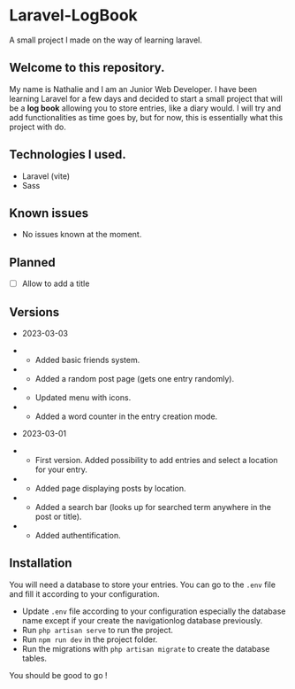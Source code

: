 # Laravel-LogBook
A small project I made on the way of learning laravel.

## Welcome to this repository.

My name is Nathalie and I am an Junior Web Developer. I have been learning Laravel for a few days and decided to start a small project that will be a **log book** allowing you to store entries, like a diary would. I will try and add functionalities as time goes by, but for now, this is essentially what this project with do.

## Technologies I used.

- Laravel (vite)
- Sass

## Known issues

- No issues known at the moment.

## Planned

- [ ] Allow to add a title

## Versions 

- 2023-03-03
- - Added basic friends system.
- - Added a random post page (gets one entry randomly).
- - Updated menu with icons.
- - Added a word counter in the entry creation mode.

- 2023-03-01 
- - First version. Added possibility to add entries and select a location for your entry.
- - Added page displaying posts by location.
- - Added a search bar (looks up for searched term anywhere in the post or title).
- - Added authentification.

## Installation 

You will need a database to store your entries. You can go to the ```.env``` file and fill it according to your configuration.

- Update ```.env``` file according to your configuration especially the database name except if your create the navigationlog database previously.
- Run ```php artisan serve``` to run the project.
- Run ```npm run dev``` in the project folder.
- Run the migrations with ```php artisan migrate``` to create the database tables.

You should be good to go !